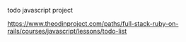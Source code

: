 todo javascript project

https://www.theodinproject.com/paths/full-stack-ruby-on-rails/courses/javascript/lessons/todo-list
